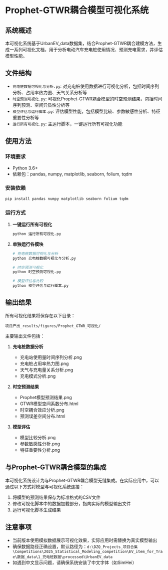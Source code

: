 # Prophet-GTWR耦合模型可视化系统

## 系统概述

本可视化系统基于UrbanEV_data数据集，结合Prophet-GTWR耦合建模方法，生成一系列可视化文档，用于分析电动汽车充电桩使用情况、预测充电需求，并评估模型性能。

## 文件结构

- `充电桩数据可视化与分析.py`: 对充电桩使用数据进行可视化分析，包括时间序列分析、占用率热力图、天气关系分析等
- `时空预测可视化.py`: 可视化Prophet-GTWR耦合模型的时空预测结果，包括时间序列预测、空间异质性分析等
- `模型评估与运行脚本.py`: 评估模型性能，包括模型比较、参数敏感性分析、特征重要性分析等
- `运行所有可视化.py`: 主运行脚本，一键运行所有可视化功能

## 使用方法

### 环境要求

- Python 3.6+
- 依赖包：pandas, numpy, matplotlib, seaborn, folium, tqdm

### 安装依赖

```bash
pip install pandas numpy matplotlib seaborn folium tqdm
```

### 运行方式

1. **一键运行所有可视化**

   ```bash
   python 运行所有可视化.py
   ```

2. **单独运行各模块**

   ```bash
   # 充电桩数据可视化与分析
   python 充电桩数据可视化与分析.py
   
   # 时空预测可视化
   python 时空预测可视化.py
   
   # 模型评估与比较
   python 模型评估与运行脚本.py
   ```

## 输出结果

所有可视化结果将保存在以下目录：

```
项目产出_results/figures/Prophet_GTWR_可视化/
```

主要输出文件包括：

1. **充电桩数据分析**
   - 充电站使用量时间序列分析.png
   - 充电桩占用率热力图.png
   - 天气与充电量关系分析.png
   - 充电模式分析.png

2. **时空预测结果**
   - Prophet模型预测结果.png
   - GTWR模型空间系数分布.html
   - 时空耦合效应分析.png
   - 预测误差空间分布.html

3. **模型评估**
   - 模型比较分析.png
   - 参数敏感性分析.png
   - 特征重要性分析.png

## 与Prophet-GTWR耦合模型的集成

本可视化系统设计为与Prophet-GTWR耦合模型无缝集成。在实际应用中，可以通过以下方式将模型与可视化系统连接：

1. 将模型的预测结果保存为标准格式的CSV文件
2. 修改可视化脚本中的数据加载部分，指向实际的模型输出文件
3. 运行可视化脚本生成结果

## 注意事项

- 当前版本使用模拟数据展示可视化效果，实际应用时需替换为真实模型输出
- 确保数据路径正确设置，默认路径为：`d:\DZQ_Projects_项目合集\Competitions\2025_Statistical_Modeling_competition\EV_item_for_Trae\数据_data\1_充电桩数据\processed\UrbanEV_data`
- 如遇到中文显示问题，请确保系统安装了中文字体（如SimHei）
